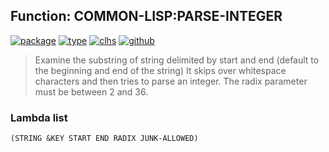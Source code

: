 ## Function: COMMON-LISP:PARSE-INTEGER
[![package](https://img.shields.io/badge/Package-COMMON--LISP-5f9ea0.svg?style=social&colorA=999999)](../) [![type](https://img.shields.io/badge/Type-Function-5f9ea0.svg?style=social&colorA=999999)](../#function) [![clhs](https://img.shields.io/badge/CLHS-PARSE--INTEGER-5f9ea0.svg?style=social&colorA=999999)](http://www.lispworks.com/documentation/HyperSpec/Body/f_parse_.htm) [![github](https://img.shields.io/badge/GitHub-View_the_source-5f9ea0.svg?style=social&colorA=999999&logo=github)](https://github.com/sbcl/sbcl/blob/master/src/code/reader.lisp/) 

> Examine the substring of string delimited by start and end
> (default to the beginning and end of the string)  It skips over
> whitespace characters and then tries to parse an integer. The
> radix parameter must be between 2 and 36.

### Lambda list
```
(STRING &KEY START END RADIX JUNK-ALLOWED)
```
